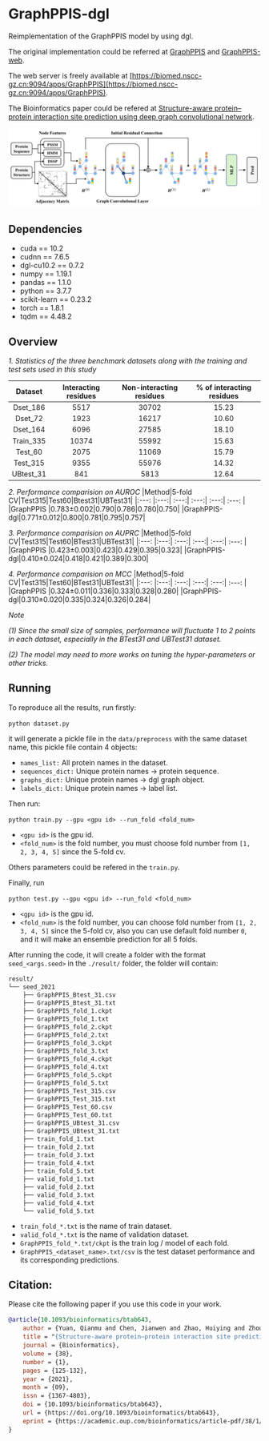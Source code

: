 # GraphPPIS-dgl

Reimplementation of the GraphPPIS model by using dgl.

The original implementation could be referred at [GraphPPIS](https://github.com/yuanqm55/GraphPPIS) and [GraphPPIS-web](https://github.com/biomed-AI/GraphPPIS).

The web server is freely available at [https://biomed.nscc-gz.cn:9094/apps/GraphPPIS](https://biomed.nscc-gz.cn:9094/apps/GraphPPIS).

The Bioinformatics paper could be refered at [Structure-aware protein–protein interaction site prediction using deep graph convolutional network](https://doi.org/10.1093/bioinformatics/btab643).

![GraphPPIS_framework](./framework.png)

## Dependencies
+ cuda == 10.2
+ cudnn == 7.6.5
+ dgl-cu10.2 == 0.7.2
+ numpy == 1.19.1
+ pandas == 1.1.0
+ python == 3.7.7
+ scikit-learn == 0.23.2
+ torch == 1.8.1
+ tqdm == 4.48.2

## Overview

*1. Statistics of the three benchmark datasets along with the training and test sets used in this study*

|Dataset|Interacting residues|Non-interacting residues|% of interacting residues|
|:---:  |:---:               |:---:                   |:---:                    |
|Dset_186|5517|30702|15.23|
|Dset_72 |1923|16217|10.60|
|Dset_164|6096|27585|18.10|
|Train_335|10374|55992|15.63|
|Test_60 |2075|11069|15.79|
|Test_315|9355|55976|14.32|
|UBtest_31|841|5813 |12.64|

*2. Performance comparision on AUROC*
|Method|5-fold CV|Test315|Test60|Btest31|UBTest31|
|:---: |:---:| :---:| :---:| :---:| :---: |
|GraphPPIS    |0.783±0.002|0.790|0.786|0.780|0.750|
|GraphPPIS-dgl|0.771±0.012|0.800|0.781|0.795|0.757|

*3. Performance comparision on AUPRC*
|Method|5-fold CV|Test315|Test60|BTest31|UBTest31|
|:---: |:---:| :---:| :---:| :---:| :---: |
|GraphPPIS    |0.423±0.003|0.423|0.429|0.395|0.323|
|GraphPPIS-dgl|0.410±0.024|0.418|0.421|0.389|0.300|

*4. Performance comparision on MCC*
|Method|5-fold CV|Test315|Test60|BTest31|UBTest31|
|:---: |:---:| :---:| :---:| :---:| :---: |
|GraphPPIS    |0.324±0.011|0.336|0.333|0.328|0.280|
|GraphPPIS-dgl|0.310±0.020|0.335|0.324|0.326|0.284|

*Note*

*(1) Since the small size of samples, performance will fluctuate 1 to 2 points in each dataset, especially in the BTest31 and UBTest31 dataset.*

*(2) The model may need to more works on tuning the hyper-parameters or other tricks.*

## Running

To reproduce all the results, run firstly:

`python dataset.py`

it will generate a pickle file in the `data/preprocess` with the same dataset name, this pickle file contain 4 objects:

+ `names_list:` All protein names in the dataset.
+ `sequences_dict:` Unique protein names -> protein sequence.
+ `graphs_dict:` Unique protein names -> dgl graph object.
+ `labels_dict:` Unique protein names -> label list.

Then run:

`python train.py --gpu <gpu id> --run_fold <fold_num>`

+ `<gpu id>` is the gpu id.
+ `<fold_num>` is the fold number, you must choose fold number from `[1, 2, 3, 4, 5]` since the 5-fold cv.

Others parameters could be refered in the `train.py`.

Finally, run

`python test.py --gpu <gpu id> --run_fold <fold_num>`

+ `<gpu id>` is the gpu id.
+ `<fold_num>` is the fold number, you can choose fold number from `[1, 2, 3, 4, 5]` since the 5-fold cv, also you can use default fold number `0`, and it will make an ensemble prediction for all 5 folds.

After running the code, it will create a folder with the format `seed_<args.seed>` in the `./result/` folder, the folder will contain:

```
result/
└── seed_2021
    ├── GraphPPIS_Btest_31.csv
    ├── GraphPPIS_Btest_31.txt
    ├── GraphPPIS_fold_1.ckpt
    ├── GraphPPIS_fold_1.txt
    ├── GraphPPIS_fold_2.ckpt
    ├── GraphPPIS_fold_2.txt
    ├── GraphPPIS_fold_3.ckpt
    ├── GraphPPIS_fold_3.txt
    ├── GraphPPIS_fold_4.ckpt
    ├── GraphPPIS_fold_4.txt
    ├── GraphPPIS_fold_5.ckpt
    ├── GraphPPIS_fold_5.txt
    ├── GraphPPIS_Test_315.csv
    ├── GraphPPIS_Test_315.txt
    ├── GraphPPIS_Test_60.csv
    ├── GraphPPIS_Test_60.txt
    ├── GraphPPIS_UBtest_31.csv
    ├── GraphPPIS_UBtest_31.txt
    ├── train_fold_1.txt
    ├── train_fold_2.txt
    ├── train_fold_3.txt
    ├── train_fold_4.txt
    ├── train_fold_5.txt
    ├── valid_fold_1.txt
    ├── valid_fold_2.txt
    ├── valid_fold_3.txt
    ├── valid_fold_4.txt
    └── valid_fold_5.txt
```

+ `train_fold_*.txt` is the name of train dataset.
+ `valid_fold_*.txt` is the name of validation dataset.
+ `GraphPPIS_fold_*.txt/ckpt` is the train log / model of each fold.
+ `GraphPPIS_<dataset_name>.txt/csv` is the test dataset performance and its corresponding predictions.

## Citation:

Please cite the following paper if you use this code in your work.
```bibtex
@article{10.1093/bioinformatics/btab643,
    author = {Yuan, Qianmu and Chen, Jianwen and Zhao, Huiying and Zhou, Yaoqi and Yang, Yuedong},
    title = "{Structure-aware protein–protein interaction site prediction using deep graph convolutional network}",
    journal = {Bioinformatics},
    volume = {38},
    number = {1},
    pages = {125-132},
    year = {2021},
    month = {09},
    issn = {1367-4803},
    doi = {10.1093/bioinformatics/btab643},
    url = {https://doi.org/10.1093/bioinformatics/btab643},
    eprint = {https://academic.oup.com/bioinformatics/article-pdf/38/1/125/41890956/btab643.pdf},
}
```

